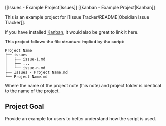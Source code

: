 [[Issues - Example Project|Issues]] [[Kanban - Example Project|Kanban]]

This is an example project for [[Issue Tracker/README|Obsidian Issue Tracker]].

If you have installed [Kanban](https://github.com/mgmeyers/obsidian-kanban), it would also be great to link it here.

This project follows the file structure implied by the script:

```
Project Name
├── issues
│   ├── issue-1.md
│   ├── ...
│   └── issue-n.md
├── Issues - Project Name.md
└── Project Name.md
```

Where the name of the project note (this note) and project folder is identical to the name of the project.

## Project Goal

Provide an example for users to better understand how the script is used.